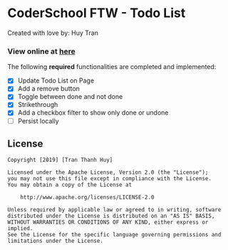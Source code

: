 # CoderSchool FTW - Todo List

Created with love by: Huy Tran

### View online at [here](https://blissful-goldberg-379c00.netlify.com/)


The following **required** functionalities are completed and implemented:
- [x] Update Todo List on Page
- [x] Add a remove button
- [x] Toggle between done and not done
- [x] Strikethrough
- [x] Add a checkbox filter to show only done or undone
- [ ] Persist locally

## License

    Copyright [2019] [Tran Thanh Huy]

    Licensed under the Apache License, Version 2.0 (the "License");
    you may not use this file except in compliance with the License.
    You may obtain a copy of the License at

        http://www.apache.org/licenses/LICENSE-2.0

    Unless required by applicable law or agreed to in writing, software
    distributed under the License is distributed on an "AS IS" BASIS,
    WITHOUT WARRANTIES OR CONDITIONS OF ANY KIND, either express or implied.
    See the License for the specific language governing permissions and
    limitations under the License.
